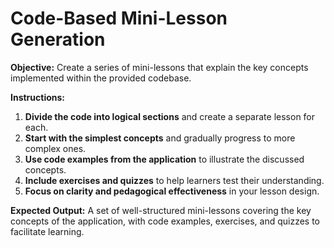# Code-Based Mini-Lesson Generation

**Objective:** Create a series of mini-lessons that explain the key concepts implemented within the provided codebase.

**Instructions:**

1. **Divide the code into logical sections** and create a separate lesson for each.
2. **Start with the simplest concepts** and gradually progress to more complex ones.
3. **Use code examples from the application** to illustrate the discussed concepts.
4. **Include exercises and quizzes** to help learners test their understanding.
5. **Focus on clarity and pedagogical effectiveness** in your lesson design.

**Expected Output:** A set of well-structured mini-lessons covering the key concepts of the application, with code examples, exercises, and quizzes to facilitate learning.